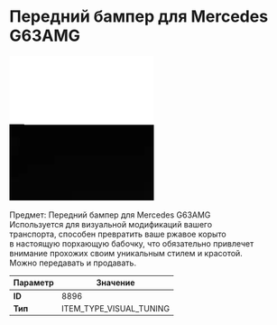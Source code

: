 # Передний бампер для Mercedes G63AMG

![Item Image](../img/8896.webp?raw=true)

Предмет: Передний бампер для Mercedes G63AMG<br>Используется для визуальной модификаций вашего<br>транспорта, способен превратить ваше ржавое корыто<br>в настоящую порхающую бабочку, что обязательно привлечет<br>внимание прохожих своим уникальным стилем и красотой.<br>Можно передавать и продавать.


| Параметр | Значение |
|----------|----------|
| **ID** | 8896 |
| **Тип** | ITEM_TYPE_VISUAL_TUNING |

